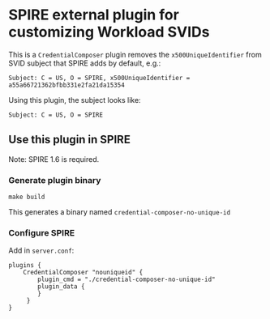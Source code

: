 # SPIRE external plugin for customizing Workload SVIDs

This is a `CredentialComposer` plugin removes the `x500UniqueIdentifier` from SVID subject that SPIRE adds by default, e.g.:

```
Subject: C = US, O = SPIRE, x500UniqueIdentifier = a55a66721362bfbb331e2fa21da15354
```

Using this plugin, the subject looks like:
```
Subject: C = US, O = SPIRE
```

## Use this plugin in SPIRE

Note: SPIRE 1.6 is required. 

### Generate plugin binary

```
make build
```

This generates a binary named `credential-composer-no-unique-id`

### Configure SPIRE

Add in `server.conf`:
```
plugins {
    CredentialComposer "nouniqueid" {
        plugin_cmd = "./credential-composer-no-unique-id"
        plugin_data {
        }
     }
}
```